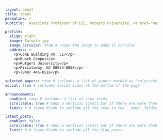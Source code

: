 ```yaml
---
layout: about
title: about
permalink: /
subtitle:  Associate Professor of ECE, Rutgers University, <a href='mailto:anand.sarwate@rutgers.edu'>anand.sarwate@rutgers.edu</a>

profile:
  align: right
  image: Sarwate.jpg
  image_circular: true # crops the image to make it circular
  address: >
    <p>CoRE Building Rm. 517</p>
    <p>Busch Campus</p>
    <p>Rutgers University</p>
    <p>Piscataway, NJ 08854-8058</p>
    <p>(848) 445-8516</p>

selected_papers: true # includes a list of papers marked as "selected={true}"
social: true # includes social icons at the bottom of the page

announcements:
  enabled: true # includes a list of news items
  scrollable: true # adds a vertical scroll bar if there are more than 3 news items
  limit: 5 # leave blank to include all the news in the `_news` folder

latest_posts:
  enabled: false
  scrollable: true # adds a vertical scroll bar if there are more than 3 new posts items
  limit: 3 # leave blank to include all the blog posts
---
```


